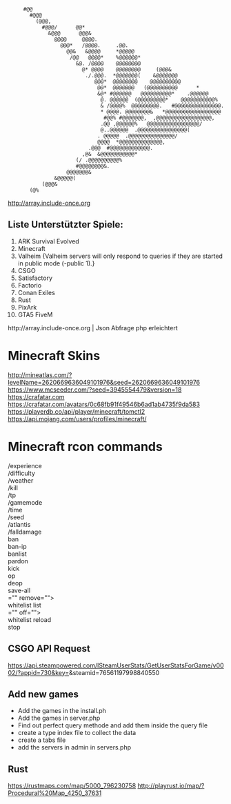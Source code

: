        
         #@@
           #@@@
             (@@@,
               #@@@/      @@*
                 &@@@      @@@&
                   @@@@     @@@@.
                     @@@*   /@@@@.     .@@.
                       @@&   &@@@@     *@@@@@
                        /@@   @@@@*    %@@@@@@*
                          &@. /@@@@    @@@@@@@@
                            @* @@@@    @@@@@@@@     (@@@&
                             ./.@@@.  *@@@@@@@(    &@@@@@@@
                                @@@*  @@@@@@@@    @@@@@@@@@@
                                 @@*  @@@@@@@   (@@@@@@@@@@      *
                                 &@* #@@@@@@   @@@@@@@@@@*    .@@@@@@
                                  @. @@@@@@  (@@@@@@@@@*    @@@@@@@@@@@%
                                  & /@@@@%  @@@@@@@@@.   #@@@@@@@@@@@@@@@.
                                  * @@@@. @@@@@@@@&   *@@@@@@@@@@@@@@@@@@
                                   #@@% #@@@@@@@,  ,@@@@@@@@@@@@@@@@@@,
                                  .@@ ,@@@@@@%   @@@@@@@@@@@@@@@@@/
                                  @..@@@@@@  .@@@@@@@@@@@@@@@@(
                                 . @@@@@  .@@@@@@@@@@@@@@@/
                                 @@@@  *@@@@@@@@@@@@@@,
                              .@@@  #@@@@@@@@@@@@@.
                            ,@&  &@@@@@@@@@@@*
                          (/ .@@@@@@@@@@%
                          #@@@@@@@@&.
                       @@@@@@@&
                   &@@@@@(
               (@@@&
           (@%


http://array.include-once.org
## Liste Unterstützter Spiele:
<ol>
  <li>ARK Survival Evolved</li>
  <li>Minecraft</li>
  <li>Valheim {Valheim servers will only respond to queries if they are started in public mode (-public 1).}</li>
  <li>CSGO</li>
  <li>Satisfactory</li>
  <li>Factorio</li>
  <li>Conan Exiles</li>
  <li>Rust</li>
  <li>PixArk</li>
  <li>GTA5 FiveM</li>
</ol>
http://array.include-once.org      |   Json Abfrage php erleichtert




# Minecraft Skins

http://mineatlas.com/?levelName=2620669636049101976&seed=2620669636049101976 <br>
https://www.mcseeder.com/?seed=3945554479&version=18 <br>
https://crafatar.com<br>
https://crafatar.com/avatars/0c68fb91f49546b6ad1ab4735f9da583<br>
https://playerdb.co/api/player/minecraft/tomctl2<br>
https://api.mojang.com/users/profiles/minecraft/<username> <br>

# Minecraft rcon commands
/experience<br>
/difficulty<br>
/weather<br>
/kill<br>
/tp<br>
/gamemode<br>
/time<br>
/seed<br>
/atlantis<br>
/falldamage<br>
ban<br>
ban-ip<br>
banlist<br>
pardon<br>
kick<br>
op<br>
deop<br>
save-all<br>
="" remove=""> <playername> <br>
whitelist list<br>
="" off=""><br>
whitelist reload<br>
stop<br>

## CSGO API Request
https://api.steampowered.com/ISteamUserStats/GetUserStatsForGame/v0002/?appid=730&key=<Steam Web API Key>&steamid=76561197998840550
## Add new games

- Add the games in the install.ph
- Add the games in server.php
- Find out perfect query methode and add them inside the query file
- create a type index file to collect the data
- create a tabs file
- add the servers in admin in servers.php



## Rust
https://rustmaps.com/map/5000_796230758
http://playrust.io/map/?Procedural%20Map_4250_37631